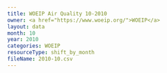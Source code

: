 ```yaml
---
title: WOEIP Air Quality 10-2010
owner: <a href="https://www.woeip.org/">WOEIP</a>
layout: data
month: 10
year: 2010
categories: WOEIP
resourceType: shift_by_month
fileName: 2010-10.csv
---
```

